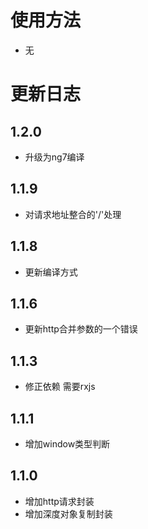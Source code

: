 # 使用方法 
- 无

# 更新日志
## 1.2.0
- 升级为ng7编译
## 1.1.9
- 对请求地址整合的'/'处理
## 1.1.8
- 更新编译方式 
## 1.1.6
- 更新http合并参数的一个错误
## 1.1.3
- 修正依赖 需要rxjs
## 1.1.1
- 增加window类型判断
## 1.1.0
- 增加http请求封装
- 增加深度对象复制封装